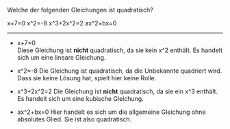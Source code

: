 Welche der folgenden Gleichungen ist quadratisch?

<lx-checkbox-group>
  <lx-checkbox>
    <lx-math>x+7=0</lx-math>
  </lx-checkbox>
  <lx-checkbox correct>
    <lx-math>x^2=-8</lx-math>
  </lx-checkbox>
  <lx-checkbox>
    <lx-math>x^3+2x^2=2</lx-math>
  </lx-checkbox>
  <lx-checkbox correct>
    <lx-math>ax^2+bx=0</lx-math>
  </lx-checkbox>
</lx-checkbox-group>

---

  - <lx-math>x+7=0</lx-math>  
  Diese Gleichung ist **nicht** quadratisch, da sie kein <lx-math>x^2</lx-math> enthält. Es handelt sich um eine lineare Gleichung.

  - <lx-math>x^2=-8</lx-math>
  Die Gleichung ist quadratisch, da die Unbekannte quadriert wird. Dass sie keine Lösung hat, spielt hier keine Rolle.

  - <lx-math>x^3+2x^2=2</lx-math>
  Die Gleichung ist **nicht** quadratisch, da sie ein <lx-math>x^3</lx-math> enthält. Es handelt sich um eine kubische Gleichung.

  - <lx-math>ax^2+bx=0</lx-math>
  Hier handelt es sich um die allgemeine Gleichung ohne absolutes Glied. Sie ist also quadratisch.
